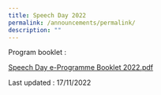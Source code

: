 ```yaml
---
title: Speech Day 2022
permalink: /announcements/permalink/
description: ""
---
```

Program booklet :   
  
[Speech Day e-Programme Booklet 2022.pdf](/files/Speech%20Day%20e-Programme%20Booklet%202022.pdf)

Last updated : 17/11/2022